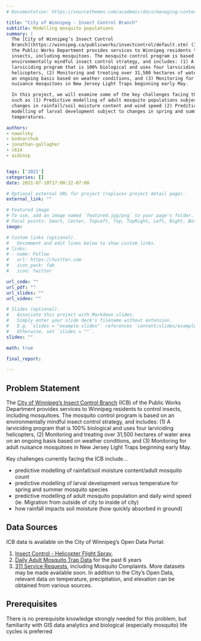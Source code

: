 ```yaml
---
# Documentation: https://sourcethemes.com/academic/docs/managing-content/

title: "City of Winnipeg - Insect Control Branch"
subtitle: Modelling mosquito populations
summary: |
  The [City of Winnipeg’s Insect Control
  Branch](https://winnipeg.ca/publicworks/insectcontrol/default.stm) (ICB) of
  the Public Works Department provides services to Winnipeg residents to control
  insects, including mosquitoes. The mosquito control program is based on an
  environmentally mindful insect control strategy, and includes: (1) A
  larviciding program that is 100% biological and uses four larviciding
  helicopters, (2) Monitoring and treating over 31,500 hectares of water area on
  an ongoing basis based on weather conditions, and (3) Monitoring for adult
  nuisance mosquitoes in New Jersey Light Traps beginning early May.

  In this project, we will examine some of the key challenges facing the ICB
  such as (1) Predictive modelling of adult mosquito populations subject to
  changes in rainfall/soil moisture content and wind speed (2) Preditictive
  modelling of larval development subject to changes in spring and summer
  temperatures.

authors:
- nawolsky
- bodnarchuk
- jonathan-gallagher
- c614
- aidinzp


tags: ['2021']
categories: []
date: 2021-07-10T17:00:22-07:00

# Optional external URL for project (replaces project detail page).
external_link: ""

# Featured image
# To use, add an image named `featured.jpg/png` to your page's folder.
# Focal points: Smart, Center, TopLeft, Top, TopRight, Left, Right, BottomLeft, Bottom, BottomRight.
image:

# Custom links (optional).
#   Uncomment and edit lines below to show custom links.
# links:
# - name: Follow
#   url: https://twitter.com
#   icon_pack: fab
#   icon: twitter

url_code: ""
url_pdf: ""
url_slides: ""
url_video: ""

# Slides (optional).
#   Associate this project with Markdown slides.
#   Simply enter your slide deck's filename without extension.
#   E.g. `slides = "example-slides"` references `content/slides/example-slides.md`.
#   Otherwise, set `slides = ""`.
slides: ""

math: true

final_report:

---
```

## Problem Statement


The [City of Winnipeg’s Insect Control
Branch](https://winnipeg.ca/publicworks/insectcontrol/default.stm) (ICB) of
the Public Works Department provides services to Winnipeg residents to control
insects, including mosquitoes. The mosquito control program is based on an
environmentally mindful insect control strategy, and includes: (1) A
larviciding program that is 100% biological and uses four larviciding
helicopters, (2) Monitoring and treating over 31,500 hectares of water area on
an ongoing basis based on weather conditions, and (3) Monitoring for adult
nuisance mosquitoes in New Jersey Light Traps beginning early May.

Key challenges currently facing the ICB include…

  * predictive modelling of rainfall/soil moisture content/adult mosquito count
  * predictive modelling of larval development versus temperature for spring and
    summer mosquito species
  * predictive modelling of adult mosquito population and daily wind speed (ie.
    Migration from outside of city to inside of city)
  * how rainfall impacts soil moisture (how quickly absorbed in ground)

## Data Sources
ICB data is available on the City of Winnipeg’s Open Data Portal:
  1. [Insect Control - Helicopter Flight
     Spray](https://data.winnipeg.ca/Insect-Control/Insect-Control-Helicopter-Flight-Spray/pk9u-zvrf),
  1. [Daily Adult Mosquito Trap
Data](https://data.winnipeg.ca/Insect-Control/Daily-Adult-Mosquito-Trap-Data/du7c-8488)
for the past 6 years
  1. [311 Service
     Requests](https://data.winnipeg.ca/Contact-Centre-311/311-Service-Request/4her-3th5),
     including Mosquito Complaints. More datasets may be made available soon.
     In addition to the City’s Open Data, relevant data on temperature,
     precipitation, and elevation can be obtained from various sources.

## Prerequisites
There is no prerequisite knowledge strongly needed for this problem, but
familiarity with GIS data analytics and biological (especially mosquito) life
cycles is preferred

